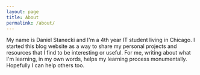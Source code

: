 ```yaml
---
layout: page
title: About
permalink: /about/
---
```


My name is Daniel Stanecki and I'm a 4th year IT student living in Chicago. I started this blog website as a way to share my personal projects and resources that I find to be interesting or useful. For me, writing about what I'm learning, in my own words, helps my learning process monumentally. Hopefully I can help others too.
